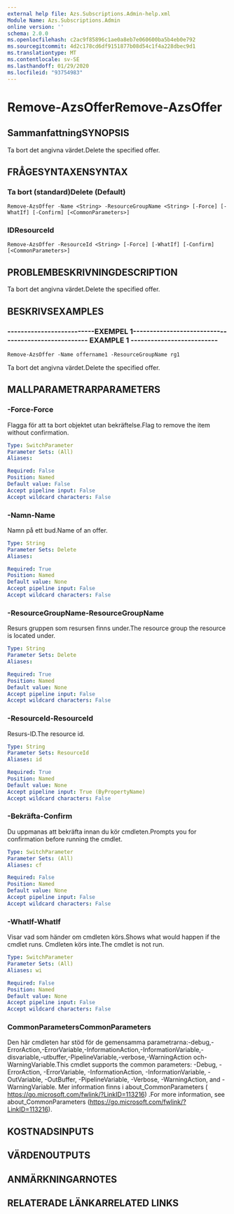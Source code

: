 ```yaml
---
external help file: Azs.Subscriptions.Admin-help.xml
Module Name: Azs.Subscriptions.Admin
online version: ''
schema: 2.0.0
ms.openlocfilehash: c2ac9f85896c1ae0a8eb7e060600ba5b4eb0e792
ms.sourcegitcommit: 4d2c178cd6df9151877b08d54c1f4a228dbec9d1
ms.translationtype: MT
ms.contentlocale: sv-SE
ms.lasthandoff: 01/29/2020
ms.locfileid: "93754983"
---
```

# <span data-ttu-id="8ed44-101">Remove-AzsOffer</span><span class="sxs-lookup"><span data-stu-id="8ed44-101">Remove-AzsOffer</span></span>

## <span data-ttu-id="8ed44-102">Sammanfattning</span><span class="sxs-lookup"><span data-stu-id="8ed44-102">SYNOPSIS</span></span>
<span data-ttu-id="8ed44-103">Ta bort det angivna värdet.</span><span class="sxs-lookup"><span data-stu-id="8ed44-103">Delete the specified offer.</span></span>

## <span data-ttu-id="8ed44-104">FRÅGESYNTAXEN</span><span class="sxs-lookup"><span data-stu-id="8ed44-104">SYNTAX</span></span>

### <span data-ttu-id="8ed44-105">Ta bort (standard)</span><span class="sxs-lookup"><span data-stu-id="8ed44-105">Delete (Default)</span></span>
```
Remove-AzsOffer -Name <String> -ResourceGroupName <String> [-Force] [-WhatIf] [-Confirm] [<CommonParameters>]
```

### <span data-ttu-id="8ed44-106">ID</span><span class="sxs-lookup"><span data-stu-id="8ed44-106">ResourceId</span></span>
```
Remove-AzsOffer -ResourceId <String> [-Force] [-WhatIf] [-Confirm] [<CommonParameters>]
```

## <span data-ttu-id="8ed44-107">PROBLEMBESKRIVNING</span><span class="sxs-lookup"><span data-stu-id="8ed44-107">DESCRIPTION</span></span>
<span data-ttu-id="8ed44-108">Ta bort det angivna värdet.</span><span class="sxs-lookup"><span data-stu-id="8ed44-108">Delete the specified offer.</span></span>

## <span data-ttu-id="8ed44-109">BESKRIVS</span><span class="sxs-lookup"><span data-stu-id="8ed44-109">EXAMPLES</span></span>

### <span data-ttu-id="8ed44-110">--------------------------EXEMPEL 1--------------------------</span><span class="sxs-lookup"><span data-stu-id="8ed44-110">-------------------------- EXAMPLE 1 --------------------------</span></span>
```
Remove-AzsOffer -Name offername1 -ResourceGroupName rg1
```

<span data-ttu-id="8ed44-111">Ta bort det angivna värdet.</span><span class="sxs-lookup"><span data-stu-id="8ed44-111">Delete the specified offer.</span></span>

## <span data-ttu-id="8ed44-112">MALLPARAMETRAR</span><span class="sxs-lookup"><span data-stu-id="8ed44-112">PARAMETERS</span></span>

### <span data-ttu-id="8ed44-113">-Force</span><span class="sxs-lookup"><span data-stu-id="8ed44-113">-Force</span></span>
<span data-ttu-id="8ed44-114">Flagga för att ta bort objektet utan bekräftelse.</span><span class="sxs-lookup"><span data-stu-id="8ed44-114">Flag to remove the item without confirmation.</span></span>

```yaml
Type: SwitchParameter
Parameter Sets: (All)
Aliases: 

Required: False
Position: Named
Default value: False
Accept pipeline input: False
Accept wildcard characters: False
```

### <span data-ttu-id="8ed44-115">-Namn</span><span class="sxs-lookup"><span data-stu-id="8ed44-115">-Name</span></span>
<span data-ttu-id="8ed44-116">Namn på ett bud.</span><span class="sxs-lookup"><span data-stu-id="8ed44-116">Name of an offer.</span></span>

```yaml
Type: String
Parameter Sets: Delete
Aliases: 

Required: True
Position: Named
Default value: None
Accept pipeline input: False
Accept wildcard characters: False
```

### <span data-ttu-id="8ed44-117">-ResourceGroupName</span><span class="sxs-lookup"><span data-stu-id="8ed44-117">-ResourceGroupName</span></span>
<span data-ttu-id="8ed44-118">Resurs gruppen som resursen finns under.</span><span class="sxs-lookup"><span data-stu-id="8ed44-118">The resource group the resource is located under.</span></span>

```yaml
Type: String
Parameter Sets: Delete
Aliases: 

Required: True
Position: Named
Default value: None
Accept pipeline input: False
Accept wildcard characters: False
```

### <span data-ttu-id="8ed44-119">-ResourceId</span><span class="sxs-lookup"><span data-stu-id="8ed44-119">-ResourceId</span></span>
<span data-ttu-id="8ed44-120">Resurs-ID.</span><span class="sxs-lookup"><span data-stu-id="8ed44-120">The resource id.</span></span>

```yaml
Type: String
Parameter Sets: ResourceId
Aliases: id

Required: True
Position: Named
Default value: None
Accept pipeline input: True (ByPropertyName)
Accept wildcard characters: False
```

### <span data-ttu-id="8ed44-121">-Bekräfta</span><span class="sxs-lookup"><span data-stu-id="8ed44-121">-Confirm</span></span>
<span data-ttu-id="8ed44-122">Du uppmanas att bekräfta innan du kör cmdleten.</span><span class="sxs-lookup"><span data-stu-id="8ed44-122">Prompts you for confirmation before running the cmdlet.</span></span>

```yaml
Type: SwitchParameter
Parameter Sets: (All)
Aliases: cf

Required: False
Position: Named
Default value: None
Accept pipeline input: False
Accept wildcard characters: False
```

### <span data-ttu-id="8ed44-123">-WhatIf</span><span class="sxs-lookup"><span data-stu-id="8ed44-123">-WhatIf</span></span>
<span data-ttu-id="8ed44-124">Visar vad som händer om cmdleten körs.</span><span class="sxs-lookup"><span data-stu-id="8ed44-124">Shows what would happen if the cmdlet runs.</span></span>
<span data-ttu-id="8ed44-125">Cmdleten körs inte.</span><span class="sxs-lookup"><span data-stu-id="8ed44-125">The cmdlet is not run.</span></span>

```yaml
Type: SwitchParameter
Parameter Sets: (All)
Aliases: wi

Required: False
Position: Named
Default value: None
Accept pipeline input: False
Accept wildcard characters: False
```

### <span data-ttu-id="8ed44-126">CommonParameters</span><span class="sxs-lookup"><span data-stu-id="8ed44-126">CommonParameters</span></span>
<span data-ttu-id="8ed44-127">Den här cmdleten har stöd för de gemensamma parametrarna:-debug,-ErrorAction,-ErrorVariable,-InformationAction,-InformationVariable,-disvariable,-utbuffer,-PipelineVariable,-verbose,-WarningAction och-WarningVariable.</span><span class="sxs-lookup"><span data-stu-id="8ed44-127">This cmdlet supports the common parameters: -Debug, -ErrorAction, -ErrorVariable, -InformationAction, -InformationVariable, -OutVariable, -OutBuffer, -PipelineVariable, -Verbose, -WarningAction, and -WarningVariable.</span></span> <span data-ttu-id="8ed44-128">Mer information finns i about_CommonParameters ( https://go.microsoft.com/fwlink/?LinkID=113216) .</span><span class="sxs-lookup"><span data-stu-id="8ed44-128">For more information, see about_CommonParameters (https://go.microsoft.com/fwlink/?LinkID=113216).</span></span>

## <span data-ttu-id="8ed44-129">KOSTNADS</span><span class="sxs-lookup"><span data-stu-id="8ed44-129">INPUTS</span></span>

## <span data-ttu-id="8ed44-130">VÄRDEN</span><span class="sxs-lookup"><span data-stu-id="8ed44-130">OUTPUTS</span></span>

## <span data-ttu-id="8ed44-131">ANMÄRKNINGAR</span><span class="sxs-lookup"><span data-stu-id="8ed44-131">NOTES</span></span>

## <span data-ttu-id="8ed44-132">RELATERADE LÄNKAR</span><span class="sxs-lookup"><span data-stu-id="8ed44-132">RELATED LINKS</span></span>

